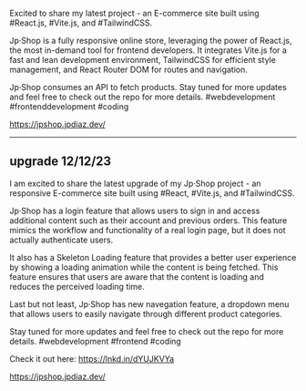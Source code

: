 Excited to share my latest project - an E-commerce site built using #React.js, #Vite.js, and #TailwindCSS.

Jp·Shop is a fully responsive online store, leveraging the power of React.js, the most in-demand tool for frontend developers. It integrates Vite.js for a fast and lean development environment, TailwindCSS for efficient style management, and React Router DOM for routes and navigation.

Jp·Shop consumes an API to fetch products. Stay tuned for more updates and feel free to check out the repo for more details. #webdevelopment #frontenddevelopment #coding

https://jpshop.jpdiaz.dev/

---

## upgrade 12/12/23

I am excited to share the latest upgrade of my Jp·Shop project - an responsive E-commerce site built using #React, #Vite.js, and #TailwindCSS.

Jp·Shop has a login feature that allows users to sign in and access additional content such as their account and previous orders. This feature mimics the workflow and functionality of a real login page, but it does not actually authenticate users.

It also has a Skeleton Loading feature that provides a better user experience by showing a loading animation while the content is being fetched. This feature ensures that users are aware that the content is loading and reduces the perceived loading time.

Last but not least, Jp·Shop has new navegation feature, a dropdown menu that allows users to easily navigate through different product categories.

Stay tuned for more updates and feel free to check out the repo for more details. #webdevelopment #frontend #coding

Check it out here: https://lnkd.in/dYUJKVYa

https://jpshop.jpdiaz.dev/
